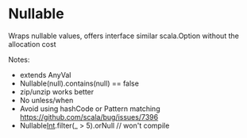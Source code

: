 # Nullable 
Wraps nullable values, offers interface similar scala.Option without the allocation cost

Notes:
- extends AnyVal
- Nullable(null).contains(null) == false
- zip/unzip works better
- No unless/when
- Avoid using hashCode or Pattern matching  https://github.com/scala/bug/issues/7396
- Nullable[Int](0).filter(_ > 5).orNull // won't compile